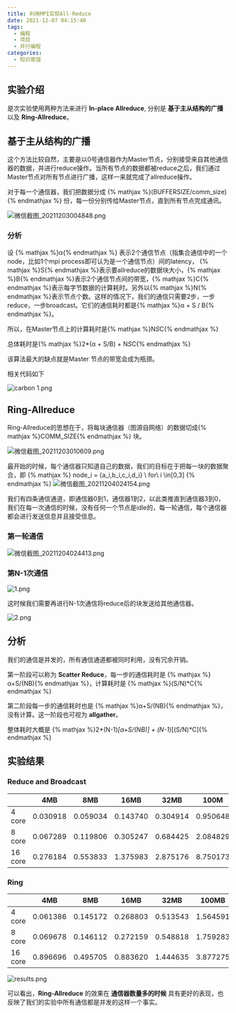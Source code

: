 ```yaml
---
title: 利用MPI实现All-Reduce
date: 2021-12-07 04:15:40
tags:
  - 编程
  - 项目
  - 并行编程
categories:
  - 知识蒸馏
---
```


## 实验介绍

是次实验使用两种方法来进行 **In-place Allreduce**, 分别是 **基于主从结构的广播** 以及 **Ring-Allreduce**。

## 基于主从结构的广播

这个方法比较自然，主要是以0号通信器作为Master节点，分别接受来自其他通信器的数据，并进行reduce操作。当所有节点的数据都被reduce之后，我们通过Master节点对所有节点进行广播，这样一来就完成了allreduce操作。

对于每一个通信器，我们把数据分成 {% mathjax %}(BUFFERSIZE/comm\_size){% endmathjax %} 份，每一份分别传给Master节点，直到所有节点完成通讯。

![微信截图_20211203004848.png](https://i.loli.net/2021/12/03/D5MXSWZoQ9acxgL.png)

### 分析

设 {% mathjax %}α{% endmathjax %} 表示2个通信节点（指集合通信中的一个node，比如1个mpi process即可认为是一个通信节点）间的latency， {% mathjax %}S{% endmathjax %}表示要allreduce的数据块大小，{% mathjax %}B{% endmathjax %}表示2个通信节点间的带宽，{% mathjax %}C{% endmathjax %}表示每字节数据的计算耗时。另外以{% mathjax %}N{% endmathjax %}表示节点个数。这样的情况下，我们的通信只需要2步，一步reduce，一步broadcast。它们的通信耗时都是{% mathjax %}α + S / B{% endmathjax %}。

所以，在Master节点上的计算耗时是{% mathjax %}N*S*C{% endmathjax %}

总体耗时是{% mathjax %}2*(α + S/B) + N*S*C{% endmathjax %}

该算法最大的缺点就是Master 节点的带宽会成为瓶颈。

相关代码如下

![carbon _1_.png](https://i.loli.net/2021/12/03/MKLFqBsknZGRAd3.png)



## Ring-Allreduce

Ring-Allreduce的思想在于，将每块通信器（图源自网络）的数据切成{% mathjax %}COMM\_SIZE{% endmathjax %} 块。

![微信截图_20211203010609.png](https://i.loli.net/2021/12/03/6K2GlquHcsf8xNk.png)

最开始的时候，每个通信器只知道自己的数据，我们的目标在于把每一块的数据聚合，即
{% mathjax %}
node_i = \{a_i,b_i,c_i,d_i\} \ for\ i \in[0,3]
{% endmathjax %}
![微信截图_20211204024154.png](https://s2.loli.net/2021/12/04/m2MuPGs1v83h4Hl.png)

我们有四条通信通道，即通信器0到1，通信器1到2，以此类推直到通信器3到0，我们在每一次通信的时候，没有任何一个节点是idle的，每一轮通信，每个通信器都会进行发送信息并且接受信息。

### 第一轮通信

![微信截图_20211204024413.png](https://s2.loli.net/2021/12/04/5Iy3hrYmRSuzW68.png)

### 第N-1次通信

![1.png](https://s2.loli.net/2021/12/07/sqyI9RXiSUVBCwQ.png)

这时候我们需要再进行N-1次通信将reduce后的块发送给其他通信器。

![2.png](https://s2.loli.net/2021/12/07/M23VvzJUO7xNmki.png)

## 分析

我们的通信是并发的，所有通信通道都被同时利用，没有冗余开销。

第一阶段可以称为 **Scatter Reduce**，每一步的通信耗时是 {% mathjax %}α+S/(NB){% endmathjax %}，计算耗时是 {% mathjax %}(S/N)*C{% endmathjax %}

第二阶段每一步的通信耗时也是 {% mathjax %}α+S/(NB){% endmathjax %}，没有计算。这一阶段也可视为 **allgather**。

整体耗时大概是 {% mathjax %}2*(N-1)*[α+S/(NB)] + (N-1)*[(S/N)*C]{% endmathjax %}

## 实验结果

### Reduce and Broadcast

|         | 4MB      | 8MB      | 16MB     | 32MB     | 100M     |
| ------- | -------- | -------- | -------- | -------- | -------- |
| 4 core  | 0.030918 | 0.059034 | 0.143740 | 0.304914 | 0.950648 |
| 8 core  | 0.067289 | 0.119806 | 0.305247 | 0.684425 | 2.084829 |
| 16 core | 0.276184 | 0.553833 | 1.375983 | 2.875176 | 8.750173 |

### Ring

|         | 4MB      | 8MB      | 16MB     | 32MB     | 100MB    |
| ------- | -------- | -------- | -------- | -------- | -------- |
| 4 core  | 0.061386 | 0.145172 | 0.268803 | 0.513543 | 1.564591 |
| 8 core  | 0.069678 | 0.146112 | 0.272159 | 0.548818 | 1.759283 |
| 16 core | 0.896696 | 0.495705 | 0.883620 | 1.444635 | 3.877275 |

![results.png](https://s2.loli.net/2021/12/04/CkjKfAcd4gwhboJ.png)

可以看出，**Ring-Allreduce** 的效果在 **通信器数量多的时候** 具有更好的表现，也反映了我们的实验中所有通信都是并发的这样一个事实。 